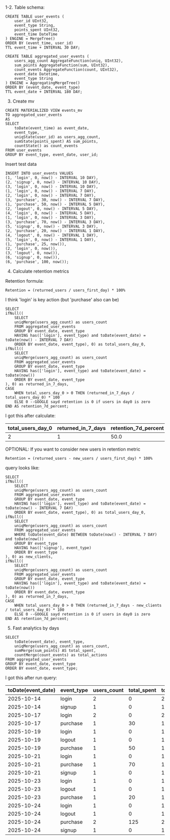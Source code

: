 1-2. Table schema:
```
CREATE TABLE user_events (
	user_id UInt32,
	event_type String,
	points_spent UInt32,
	event_time DateTime
) ENGINE = MergeTree()
ORDER BY (event_time, user_id)
TTL event_time + INTERVAL 30 DAY;

CREATE TABLE aggregated_user_events (
	users_agg_count AggregateFunction(uniq, UInt32),
	sum_points AggregateFunction(sum, UInt32),
	count_events AggregateFunction(count, UInt32),
	event_date Datetime,
	event_type String
) ENGINE = AggregatingMergeTree()
ORDER BY (event_date, event_type)
TTL event_date + INTERVAL 180 DAY;
```

3. Create mv
```
CREATE MATERIALIZED VIEW events_mv
TO aggregated_user_events
AS
SELECT 
    toDate(event_time) as event_date,
    event_type,
    uniqState(user_id) as users_agg_count,
    sumState(points_spent) AS sum_points,
    countState() as count_events
FROM user_events
GROUP BY event_type, event_date, user_id;
```

Insert test data
```
INSERT INTO user_events VALUES
(1, 'login', 0, now() - INTERVAL 10 DAY),
(2, 'signup', 0, now() - INTERVAL 10 DAY),
(3, 'login', 0, now() - INTERVAL 10 DAY),
(1, 'login', 0, now() - INTERVAL 7 DAY),
(2, 'login', 0, now() - INTERVAL 7 DAY),
(3, 'purchase', 30, now() - INTERVAL 7 DAY),
(1, 'purchase', 50, now() - INTERVAL 5 DAY),
(2, 'logout', 0, now() - INTERVAL 5 DAY),
(4, 'login', 0, now() - INTERVAL 5 DAY),
(1, 'login', 0, now() - INTERVAL 3 DAY),
(3, 'purchase', 70, now() - INTERVAL 3 DAY),
(5, 'signup', 0, now() - INTERVAL 3 DAY),
(2, 'purchase', 20, now() - INTERVAL 1 DAY),
(4, 'logout', 0, now() - INTERVAL 1 DAY),
(5, 'login', 0, now() - INTERVAL 1 DAY),
(1, 'purchase', 25, now()),
(2, 'login', 0, now()),
(3, 'logout', 0, now()),
(6, 'signup', 0, now()),
(6, 'purchase', 100, now());
```

4. Calculate retention metrics

Retention formula:
```
Retention = (returned_users / users_first_day) * 100%
```
I think 'login' is key action (but 'purchase' also can be)
```
SELECT 
ifNull((
	SELECT 
	uniqMerge(users_agg_count) as users_count
	FROM aggregated_user_events
	GROUP BY event_date, event_type
	HAVING has(['login'], event_type) and toDate(event_date) = toDate(now() - INTERVAL 7 DAY)
	ORDER BY event_date, event_type), 0) as total_users_day_0,
ifNull((
	SELECT 
	uniqMerge(users_agg_count) as users_count
	FROM aggregated_user_events
	GROUP BY event_date, event_type
	HAVING has(['login'], event_type) and toDate(event_date) = toDate(now())
	ORDER BY event_date, event_type
), 0) as returned_in_7_days, 
CASE 
	WHEN total_users_day_0 > 0 THEN (returned_in_7_days / total_users_day_0) * 100
	ELSE 0 --GOOGLE sayd retention is 0 if users in day0 is zero
END AS retention_7d_percent;
```
I got this after calculate:

| total_users_day_0 | returned_in_7_days | retention_7d_percent |
|-------------------|--------------------|----------------------|
| 2                 | 1                  | 50.0                 |

OPTIONAL:
If you want to consider new users in retention metric
```
Retention = (returned_users - new_users / users_first_day) * 100%
```
query looks like:
```
SELECT 
ifNull((
	SELECT 
	uniqMerge(users_agg_count) as users_count
	FROM aggregated_user_events
	GROUP BY event_date, event_type
	HAVING has(['login'], event_type) and toDate(event_date) = toDate(now() - INTERVAL 7 DAY)
	ORDER BY event_date, event_type), 0) as total_users_day_0,
ifNull((
	SELECT 
	uniqMerge(users_agg_count) as users_count
	FROM aggregated_user_events
	WHERE toDate(event_date) BETWEEN toDate(now() - INTERVAL 7 DAY) and toDate(now())
	GROUP BY event_type
	HAVING has(['signup'], event_type)
	ORDER BY event_type
), 0) as new_clients, 
ifNull((
	SELECT 
	uniqMerge(users_agg_count) as users_count
	FROM aggregated_user_events
	GROUP BY event_date, event_type
	HAVING has(['login'], event_type) and toDate(event_date) = toDate(now())
	ORDER BY event_date, event_type
), 0) as returned_in_7_days, 
CASE 
	WHEN total_users_day_0 > 0 THEN (returned_in_7_days - new_clients / total_users_day_0) * 100
	ELSE 0 --GOOGLE sayd retention is 0 if users in day0 is zero
END AS retention_7d_percent;
```

5. Fast analytics by days
```
SELECT 
    toDate(event_date), event_type, 
    uniqMerge(users_agg_count) as users_count,
    sumMerge(sum_points) AS total_spent,
    countMerge(count_events) as total_actions
FROM aggregated_user_events
GROUP BY event_date, event_type
ORDER BY event_date, event_type; 
```

I got this after run query:

| toDate(event_date) | event_type | users_count | total_spent | total_actions |
|--------------------|------------|-------------|-------------|---------------|
| 2025-10-14         | login      | 2           | 0           | 2             |
| 2025-10-14         | signup     | 1           | 0           | 1             |
| 2025-10-17         | login      | 2           | 0           | 2             |
| 2025-10-17         | purchase   | 1           | 30          | 1             |
| 2025-10-19         | login      | 1           | 0           | 1             |
| 2025-10-19         | logout     | 1           | 0           | 1             |
| 2025-10-19         | purchase   | 1           | 50          | 1             |
| 2025-10-21         | login      | 1           | 0           | 1             |
| 2025-10-21         | purchase   | 1           | 70          | 1             |
| 2025-10-21         | signup     | 1           | 0           | 1             |
| 2025-10-23         | login      | 1           | 0           | 1             |
| 2025-10-23         | logout     | 1           | 0           | 1             |
| 2025-10-23         | purchase   | 1           | 20          | 1             |
| 2025-10-24         | login      | 1           | 0           | 1             |
| 2025-10-24         | logout     | 1           | 0           | 1             |
| 2025-10-24         | purchase   | 2           | 125         | 2             |
| 2025-10-24         | signup     | 1           | 0           | 1             |